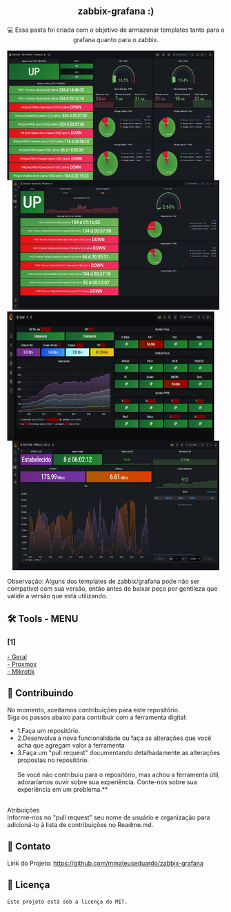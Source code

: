 ## <p align="center">zabbix-grafana :)
<p align="center">💻 Essa pasta foi criada com o objetivo de armazenar templates tanto para o grafana quanto para o zabbix.
<align="center"><br><br>
<img align=left height="300" width="480"  src="https://github.com/mmateuseduardo/zabbix-grafana/blob/main/img/proxmox-cluster.png"/>
<img height="300" width="480"  src="https://github.com/mmateuseduardo/zabbix-grafana/blob/main/img/proxmox-pve1.jpeg"/>
<img align=left height="300" width="480"  src="https://github.com/mmateuseduardo/zabbix-grafana/blob/main/img/geral-v1.png"/>
<img height="300" width="480"  src="https://github.com/mmateuseduardo/zabbix-grafana/blob/main/img/pppoe.PNG"/>

Observação: Alguns dos templates de zabbix/grafana pode não ser compativel com sua versão, então antes de baixar peço por gentileza que valide a versão que está utilizando.

## 🛠️ Tools - MENU<br>
<h3>[1]</h3>
<a href="https://github.com/mmateuseduardo/zabbix-grafana/tree/main/Template%20Grafana%20-%20Zabbix/geral">- Geral<br></a>
<a href="https://github.com/mmateuseduardo/zabbix-grafana/tree/main/Template%20Grafana%20-%20Zabbix/proxmox">- Proxmox<br></a>
<a href="https://github.com/mmateuseduardo/zabbix-grafana/tree/main/Template%20Grafana%20-%20Zabbix/mikrotik">- Mikrotik<br></a>


## 🤝 Contribuindo<br>
No momento, aceitamos contribuições para este repositório.<br>
Siga os passos abaixo para contribuir com a ferramenta digital:<br>

- 1.Faça um repositório.<br>
- 2.Desenvolva a nova funcionalidade ou faça as alterações que você acha que agregam valor à ferramenta<br>
- 3.Faça um "pull request" documentando detalhadamente as alterações propostas no repositório.<br><br>
Se você não contribuiu para o repositório, mas achou a ferramenta útil, adoraríamos ouvir sobre sua experiência. Conte-nos sobre sua experiência em um problema.**<br><br>

Atribuições<br>
Informe-nos no "pull request" seu nome de usuário e organização para adicioná-lo à lista de contribuições no Readme.md.<br>

## 📧 Contato
Link do Projeto: https://github.com/mmateuseduardo/zabbix-grafana<br>

## 📝 Licença
```
Este projeto está sob a licença do MIT.

```
